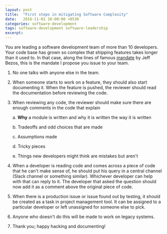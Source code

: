 ```yaml
---
layout: post
title:  "First steps in mitigating Software Complexity"
date:   2016-11-01 16:00:00 +0530
categories: software-development
tags: software-development software-leadership
excerpt: 
---
```


You are leading a software development team of more than 10 developers. Your code base has grown so complex that shipping features takes longer than it used to. In that case, along the lines of famous [mandate](https://plus.google.com/+RipRowan/posts/eVeouesvaVX) by Jeff Bezos, this is the mandate I propose you issue to your team.

1. No one talks with anyone else in the team.

2. When someone starts to work on a feature, they should also start documenting it. When the feature is pushed, the reviewer should read the documentation before reviewing the code.

3. When reviewing any code, the reviewer should make sure there are enough comments in the code that explain
     
     a. **Why** a module is written and why it is written the way it is written
          
     b. Tradeoffs and odd choices that are made
     
     c. Assumptions made
     
     d. Tricky pieces
     
     e. Things new developers might think are mistakes but aren't

4. When a developer is reading code and comes across a piece of code that he can't make sense of, he should put his query in a central channel (Slack channel or something similar). Whichever developer can help with that can reply to it. The developer that asked the question should now add it as a comment above the original piece of code.

5. When there is a production issue or issue found out by testing, it should be created as a task in project management tool. It can be assigned to a particular developer or left unassigned for someone else to pick.

6. Anyone who doesn't do this will be made to work on legacy systems.

7. Thank you; happy hacking and documenting!
